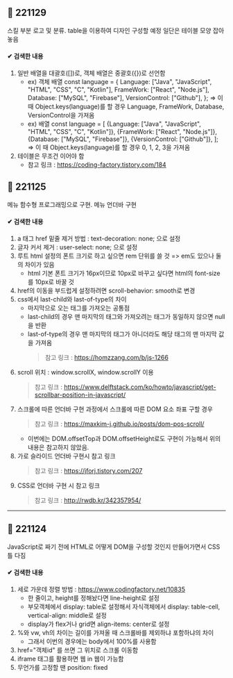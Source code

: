 ## 📌 221129

스킬 부분 로고 및 분류. table을 이용하여 디자인 구성할 예정
일단은 테이블 모양 잡아놓음

#### ✔ 검색한 내용

1. 일반 배열을 대괄호([])로, 객체 배열은 중괄호({})로 선언함
   - ex) 객체 배열
     const language = {
     Language: ["Java", "JavaScript", "HTML", "CSS", "C", "Kotlin"],
     FrameWork: ["React", "Node.js"],
     Database: ["MySQL", "Firebase"],
     VersionControl: ["Github"],
     };
     => 이 때 Object.keys(language)를 할 경우 Language, FrameWork, Database, VersionControl을 가져옴
   - ex) 배열
     const language = [
     {Language: ["Java", "JavaScript", "HTML", "CSS", "C", "Kotlin"]},
     {FrameWork: ["React", "Node.js"]},
     {Database: ["MySQL", "Firebase"]},
     {VersionControl: ["Github"]},
     ];
     => 이 때 Object.keys(language)를 할 경우 0, 1, 2, 3을 가져옴
2. 테이블은 무조건 <tr><td></td></tr> 이어야 함
   - 참고 링크 : https://coding-factory.tistory.com/184

## 📌 221125

메뉴 함수형 프로그래밍으로 구현. 메뉴 언더바 구현

#### ✔ 검색한 내용

1. a 태그 href 밑줄 제거 방법 : text-decoration: none; 으로 설정
2. 글자 커서 제거 : user-select: none; 으로 설정
3. 루트 html 설정의 폰트 크기로 하고 싶으면 rem 단위를 쓸 것 => em도 있으나 둘의 차이가 있음
   - html 기본 폰트 크기가 16px이므로 10px로 바꾸고 싶다면 html의 font-size를 10px로 바꿀 것
4. href의 이동을 부드럽게 설정하려면 scroll-behavior: smooth로 변경
5. css에서 last-child와 last-of-type의 차이
   - 마지막으로 오는 태그를 가져오는 공통점
   - last-child의 경우 맨 마지막의 태그와 가져오려는 태그가 동일하지 않으면 null을 반환
   - last-of-type의 경우 맨 마지막의 태그가 아니더라도 해당 태그의 맨 마지막 값을 가져옴
     > 참고 링크 : https://homzzang.com/b/js-1266
6. scroll 위치 : window.scrollX, window.scrollY 이용
   > 참고 링크 : https://www.delftstack.com/ko/howto/javascript/get-scrollbar-position-in-javascript/
7. 스크롤에 따른 언더바 구현 과정에서 스크롤에 따른 DOM 요소 좌표 구할 경우
   > 참고 링크 : https://maxkim-j.github.io/posts/dom-pos-scroll/
   - 이번에는 DOM.offsetTop과 DOM.offsetHeight로도 구현이 가능해서 위의 내용은 참고하지 않았음.
8. 가로 슬라이드 언더바 구현시 참고 링크
   > 참고 링크 : https://jforj.tistory.com/207
9. CSS로 언더바 구현 시 참고 링크
   > 참고 링크 : http://rwdb.kr/342357954/

---

## 📌 221124

JavaScript로 짜기 전에 HTML로 어떻게 DOM을 구성할 것인지 만들어가면서 CSS 틀 다짐

#### ✔ 검색한 내용

1. 세로 가운데 정렬 방법 : https://www.codingfactory.net/10835
   - 한 줄이고, height를 정해놨다면 line-height로 설정
   - 부모객체에서 display: table로 설정해서 자식객체에서 display: table-cell, vertical-align: middle로 설정
   - display가 flex거나 grid면 align-items: center로 설정
2. %와 vw, vh의 차이는 길이를 가져올 때 스크롤바를 제외하냐 포함하냐의 차이
   - 그래서 이번의 경우에는 body에서 100%를 사용함
3. href="객체id" 를 쓰면 그 위치로 스크롤 이동함
4. iframe 태그를 활용하면 웹 in 웹이 가능함
5. 무언가를 고정할 땐 position: fixed

